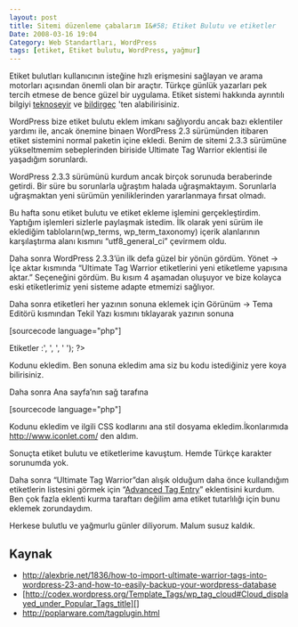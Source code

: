 ```yaml
---
layout: post
title: Sitemi düzenleme çabalarım I&#58; Etiket Bulutu ve etiketler
Date: 2008-03-16 19:04
Category: Web Standartları, WordPress
tags: [etiket, Etiket bulutu, WordPress, yağmur]
---
```


Etiket bulutları kullanıcının isteğine hızlı erişmesini sağlayan ve
arama motorları açısından önemli olan bir araçtır. Türkçe günlük
yazarları pek tercih etmese de bence güzel bir uygulama. Etiket sistemi
hakkında ayrıntılı bilgiyi [teknoseyir][] ve [bildirgeç][] 'ten
alabilirisiniz.



WordPress bize etiket bulutu eklem imkanı sağlıyordu ancak bazı
eklentiler yardımı ile, ancak önemine binaen WordPress 2.3 sürümünden
itibaren etiket sistemini normal paketin içine ekledi. Benim de sitemi
2.3.3 sürümüne yükseltmemim sebeplerinden biriside Ultimate Tag Warrior
eklentisi ile yaşadığım sorunlardı.

WordPress 2.3.3 sürümünü kurdum ancak birçok sorunuda beraberinde
getirdi. Bir süre bu sorunlarla uğraştım halada uğraşmaktayım.
Sorunlarla uğraşmaktan yeni sürümün yeniliklerinden yararlanmaya fırsat
olmadı.

Bu hafta sonu etiket bulutu ve etiket ekleme işlemini gerçekleştirdim.
Yaptığım işlemleri sizlerle paylaşmak istedim.
İlk olarak yeni sürüm ile eklediğim tabloların(wp_terms,
wp_term_taxonomy) içerik alanlarının karşılaştırma alanı kısmını
“utf8_general_ci” çevirmem oldu.

Daha sonra WordPress 2.3.3’ün ilk defa güzel bir yönün gördüm. Yönet ->
İçe aktar kısmında “Ultimate Tag Warrior etiketlerini yeni etiketleme
yapısına aktar.” Seçeneğini gördüm. Bu kısım 4 aşamadan oluşuyor ve bize
kolayca eski etiketlerimiz yeni sisteme adapte etmemizi sağlıyor.

Daha sonra etiketleri her yazının sonuna eklemek için Görünüm -> Tema
Editörü kısmından Tekil Yazı kısmını tıklayarak yazının sonuna

[sourcecode language="php"]<p class="etiketler"><?php
the_tags('<strong>Etiketler :</strong>', ', ', ' ');
?></p>

Kodunu ekledim. Ben sonuna ekledim ama siz bu kodu istediğiniz yere koya
bilirisiniz.

Daha sonra Ana sayfa’nın sağ tarafına

[sourcecode language="php"]<div id="etiketBulutu"><?php
wp_tag_cloud('smallest=8&amp;largest=16&amp;number=50&amp;unit=pt');
?></div>

Kodunu ekledim ve ilgili CSS kodlarını ana stil dosyama
ekledim.İkonlarımıda http://www.iconlet.com/ den aldım.

Sonuçta etiket bulutu ve etiketlerime kavuştum. Hemde Türkçe karakter
sorunumda yok.

Daha sonra “Ultimate Tag Warrior”dan alışık olduğum daha önce
kullandığım etiketlerin listesini görmek için “[Advanced Tag Entry][]”
eklentisini kurdum. Ben çok fazla eklenti kurma taraftarı değilim ama
etiket tutarlılığı için bunu eklemek zorundaydım.

Herkese bulutlu ve yağmurlu günler diliyorum. Malum susuz kaldık.

## Kaynak

-   http://alexbrie.net/1836/how-to-import-ultimate-warrior-tags-into-wordpress-23-and-how-to-easily-backup-your-wordpress-database
-   [http://codex.wordpress.org/Template_Tags/wp_tag_cloud#Cloud_displayed_under_Popular_Tags_title][]
-   http://poplarware.com/tagplugin.html


  [teknoseyir]: http://www.teknoseyir.com/etiket-tag-sistemi/
  [bildirgeç]: http://www.bildirgec.org/etiket/etiket-bulutu
  [Advanced Tag Entry]: http://poplarware.com/tagplugin.html
  [http://codex.wordpress.org/Template_Tags/wp_tag_cloud#Cloud_displayed_under_Popular_Tags_title]: http://codex.wordpress.org/Template_Tags/wp_tag_cloud#Cloud_displayed_under_Popular_Tags_title

